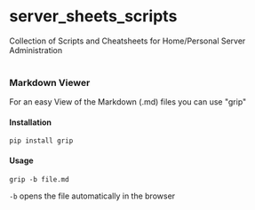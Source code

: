 # server_sheets_scripts

Collection of Scripts and Cheatsheets for Home/Personal Server Administration
<br>
<br>
<h3>Markdown Viewer</h3>
For an easy View of the Markdown (.md) files you can use "grip"
<h4>Installation</h4>
<p><code>pip install grip</code></p>
<h4>Usage</h4>
<p><code>grip -b file.md</code></p>
<code>-b</code> opens the file automatically in the browser
